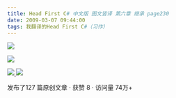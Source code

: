 ```yaml
---
title: Head First C# 中文版 图文皆译 第六章 继承 page230
date: 2009-03-07 09:44:00
tags: 我翻译的Head First C#（习作）
---
```

![](https://p-blog.csdn.net/images/p_blog_csdn_net/cuipengfei1/EntryImages/20090307/2009-03-07_09-41-26.jpg)

![](https://p-blog.csdn.net/images/p_blog_csdn_net/cuipengfei1/EntryImages/20090307/2009-03-07_09-41-42.jpg)



[ ![](https://profile.csdnimg.cn/5/2/5/3_cuipengfei1)
![](https://g.csdnimg.cn/static/user-reg-year/1x/11.png)
](https://blog.csdn.net/cuipengfei1)



发布了127 篇原创文章  ·  获赞 8  ·  访问量 74万+

